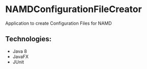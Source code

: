 # NAMDConfigurationFileCreator
Application to create Configuration Files for NAMD

## Technologies:
- Java 8
- JavaFX
- JUnit
